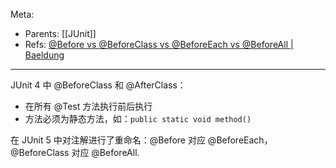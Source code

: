 Meta:

- Parents: [[JUnit]]
- Refs: [@Before vs @BeforeClass vs @BeforeEach vs @BeforeAll | Baeldung](https://www.baeldung.com/junit-before-beforeclass-beforeeach-beforeall)

---

JUnit 4 中 @BeforeClass 和 @AfterClass：

- 在所有 @Test 方法执行前后执行
- 方法必须为静态方法，如：`public static void method()`

在 JUnit 5 中对注解进行了重命名：@Before 对应 @BeforeEach，@BeforeClass 对应 @BeforeAll.